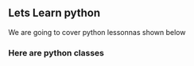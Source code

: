 ## Lets Learn python
We are going to cover python lessonnas shown below
### Here are python classes 
